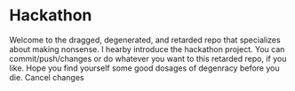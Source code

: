 # Hackathon
Welcome to the dragged, degenerated, and retarded repo that specializes about making nonsense.
I hearby introduce the hackathon project.
You can commit/push/changes or do whatever you want to this retarded repo, if you like.
Hope you find yourself some good dosages of degenracy before you die.
Cancel changes
